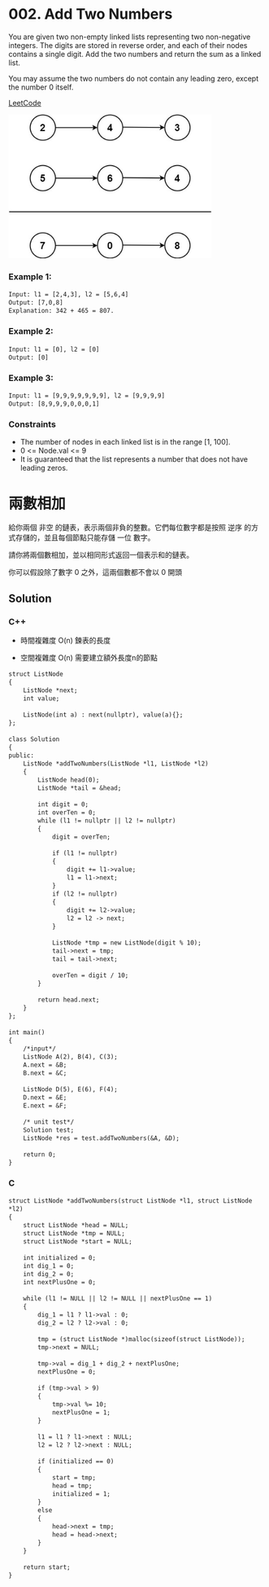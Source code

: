 # 002. Add Two Numbers
You are given two non-empty linked lists representing two non-negative integers. The digits are stored in reverse order, and each of their nodes contains a single digit. Add the two numbers and return the sum as a linked list.

You may assume the two numbers do not contain any leading zero, except the number 0 itself.

[LeetCode](https://leetcode.com/problems/add-two-numbers/)

<img src="img/002.jpg" width = "400"/>

### Example 1:
```
Input: l1 = [2,4,3], l2 = [5,6,4]
Output: [7,0,8]
Explanation: 342 + 465 = 807.
```
### Example 2:
```
Input: l1 = [0], l2 = [0]
Output: [0]
```
### Example 3:
```
Input: l1 = [9,9,9,9,9,9,9], l2 = [9,9,9,9]
Output: [8,9,9,9,0,0,0,1]
```

### Constraints
* The number of nodes in each linked list is in the range [1, 100].
* 0 <= Node.val <= 9
* It is guaranteed that the list represents a number that does not have leading zeros.


#  兩數相加
給你兩個 非空 的鏈表，表示兩個非負的整數。它們每位數字都是按照 逆序 的方式存儲的，並且每個節點只能存儲 一位 數字。

請你將兩個數相加，並以相同形式返回一個表示和的鏈表。

你可以假設除了數字 0 之外，這兩個數都不會以 0 開頭

## Solution  

### C++

* 時間複雜度 O(n) 鍊表的長度

* 空間複雜度 O(n) 需要建立額外長度n的節點


```
struct ListNode
{
    ListNode *next;
    int value;

    ListNode(int a) : next(nullptr), value(a){};
};

class Solution
{
public:
    ListNode *addTwoNumbers(ListNode *l1, ListNode *l2)
    {
        ListNode head(0);
        ListNode *tail = &head;

        int digit = 0;
        int overTen = 0;
        while (l1 != nullptr || l2 != nullptr)
        {
            digit = overTen;

            if (l1 != nullptr)
            {
                digit += l1->value;
                l1 = l1->next;
            }
            if (l2 != nullptr)
            {
                digit += l2->value;
                l2 = l2 -> next;
            }

            ListNode *tmp = new ListNode(digit % 10);
            tail->next = tmp;
            tail = tail->next;

            overTen = digit / 10;
        }

        return head.next;
    }
};

int main()
{
    /*input*/
    ListNode A(2), B(4), C(3);
    A.next = &B;
    B.next = &C;

    ListNode D(5), E(6), F(4);
    D.next = &E;
    E.next = &F;

    /* unit test*/
    Solution test;
    ListNode *res = test.addTwoNumbers(&A, &D);

    return 0;
}
```

### C

```
struct ListNode *addTwoNumbers(struct ListNode *l1, struct ListNode *l2)
{
    struct ListNode *head = NULL;
    struct ListNode *tmp = NULL;
    struct ListNode *start = NULL;

    int initialized = 0;
    int dig_1 = 0;
    int dig_2 = 0;
    int nextPlusOne = 0;

    while (l1 != NULL || l2 != NULL || nextPlusOne == 1)
    {
        dig_1 = l1 ? l1->val : 0;
        dig_2 = l2 ? l2->val : 0;

        tmp = (struct ListNode *)malloc(sizeof(struct ListNode));
        tmp->next = NULL;

        tmp->val = dig_1 + dig_2 + nextPlusOne;
        nextPlusOne = 0;

        if (tmp->val > 9)
        {
            tmp->val %= 10;
            nextPlusOne = 1;
        }

        l1 = l1 ? l1->next : NULL;
        l2 = l2 ? l2->next : NULL;

        if (initialized == 0)
        {
            start = tmp;
            head = tmp;
            initialized = 1;
        }
        else
        {
            head->next = tmp;
            head = head->next;
        }
    }

    return start;
}
```


